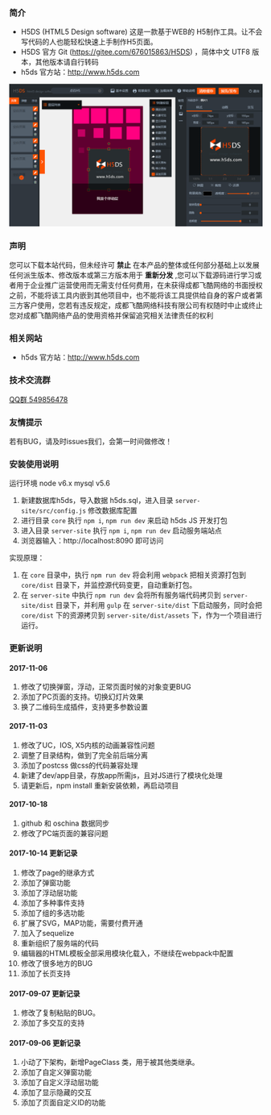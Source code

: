 ### **简介** 

- H5DS (HTML5 Design software) 这是一款基于WEB的 H5制作工具。让不会写代码的人也能轻松快速上手制作H5页面。
- H5DS 官方 Git (https://gitee.com/676015863/H5DS) ，简体中文 UTF8 版本，其他版本请自行转码
- h5ds 官方站：http://www.h5ds.com

![img](build/assets/images/demo.png)

### **声明**

您可以下载本站代码，但未经许可 **禁止** 在本产品的整体或任何部分基础上以发展任何派生版本、修改版本或第三方版本用于 **重新分发** ,您可以下载源码进行学习或者用于企业推广运营使用而无需支付任何费用，在未获得成都飞酷网络的书面授权之前，不能将该工具内嵌到其他项目中，也不能将该工具提供给自身的客户或者第三方客户使用，您若有违反规定，成都飞酷网络科技有限公司有权随时中止或终止您对成都飞酷网络产品的使用资格并保留追究相关法律责任的权利

### **相关网站**
 
- h5ds 官方站：http://www.h5ds.com

### **技术交流群**

[QQ群 549856478](https://jq.qq.com/?_wv=1027&k=5I0kPBX)

### **友情提示**

若有BUG，请及时issues我们，会第一时间做修改！

### **安装使用说明**

运行环境 node v6.x mysql v5.6

1. 新建数据库h5ds，导入数据 h5ds.sql，进入目录 `server-site/src/config.js` 修改数据库配置
2. 进行目录 `core` 执行 `npm i`, `npm run dev` 来启动 h5ds JS 开发打包
3. 进入目录 `server-site` 执行 `npm i`, `npm run dev` 启动服务端站点
4. 浏览器输入：http://localhost:8090 即可访问

实现原理：

1. 在 `core` 目录中，执行 `npm run dev` 将会利用 `webpack` 把相关资源打包到 `core/dist` 目录下，并监控源代码变更，自动重新打包。
2. 在 `server-site` 中执行 `npm run dev` 会将所有服务端代码拷贝到 `server-site/dist` 目录下，并利用 `gulp` 在 `server-site/dist` 下启动服务，同时会把 `core/dist` 下的资源拷贝到 `server-site/dist/assets` 下，作为一个项目进行运行。

### **更新说明**

#### 2017-11-06

1. 修改了切换弹窗，浮动，正常页面时候的对象变更BUG
2. 添加了PC页面的支持。切换幻灯片效果
3. 换了二维码生成插件，支持更多参数设置

#### 2017-11-03

1. 修改了UC，IOS, X5内核的动画兼容性问题
2. 调整了目录结构，做到了完全前后端分离
3. 添加了postcss 做css的代码兼容处理
4. 新建了dev/app目录，存放app所需js，且对JS进行了模块化处理
5. 请更新后，npm install 重新安装依赖，再启动项目

#### 2017-10-18

1. github 和 oschina 数据同步
2. 修改了PC端页面的兼容问题

#### 2017-10-14 更新记录

1. 修改了page的继承方式
2. 添加了弹窗功能 
3. 添加了浮动层功能 
4. 添加了多种事件支持 
5. 添加了组的多选功能 
6. 扩展了SVG，MAP功能，需要付费开通 
7. 加入了sequelize 
8. 重新组织了服务端的代码 
9. 编辑器的HTML模板全部采用模块化载入，不继续在webpack中配置 
10. 修改了很多地方的BUG
11. 添加了长页支持

#### 2017-09-07 更新记录

1. 修改了复制粘贴的BUG。
2. 添加了多交互的支持

#### 2017-09-06 更新记录

1. 小动了下架构，新增PageClass 类，用于被其他类继承。
2. 添加了自定义弹窗功能
3. 添加了自定义浮动层功能
4. 添加了显示隐藏的交互
5. 添加了页面自定义ID的功能
